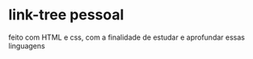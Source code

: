 # link-tree pessoal 
feito com HTML e css, com a finalidade de estudar e aprofundar essas linguagens
